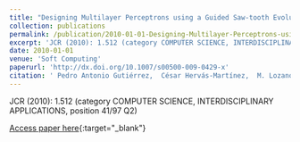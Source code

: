 ```yaml
---
title: "Designing Multilayer Perceptrons using a Guided Saw-tooth Evolutionary Programming Algorithm"
collection: publications
permalink: /publication/2010-01-01-Designing-Multilayer-Perceptrons-using-a-Guided-Saw-tooth-Evolutionary-Programming-Algorithm
excerpt: 'JCR (2010): 1.512 (category COMPUTER SCIENCE, INTERDISCIPLINARY APPLICATIONS, position 41/97 Q2)'
date: 2010-01-01
venue: 'Soft Computing'
paperurl: 'http://dx.doi.org/10.1007/s00500-009-0429-x'
citation: ' Pedro Antonio Gutiérrez,  César Hervás-Martínez,  M. Lozano, &quot;Designing Multilayer Perceptrons using a Guided Saw-tooth Evolutionary Programming Algorithm.&quot; Soft Computing, 2010.'
---
```

JCR (2010): 1.512 (category COMPUTER SCIENCE, INTERDISCIPLINARY APPLICATIONS, position 41/97 Q2)

[Access paper here](http://dx.doi.org/10.1007/s00500-009-0429-x){:target="_blank"}
